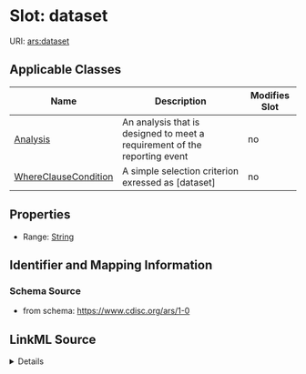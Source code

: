 # Slot: dataset

URI: [ars:dataset](https://www.cdisc.org/ars/1-0/dataset)



<!-- no inheritance hierarchy -->




## Applicable Classes

| Name | Description | Modifies Slot |
| --- | --- | --- |
[Analysis](Analysis.md) | An analysis that is designed to meet a requirement of the reporting event |  no  |
[WhereClauseCondition](WhereClauseCondition.md) | A simple selection criterion exressed as [dataset] |  no  |







## Properties

* Range: [String](String.md)





## Identifier and Mapping Information







### Schema Source


* from schema: https://www.cdisc.org/ars/1-0




## LinkML Source

<details>
```yaml
name: dataset
from_schema: https://www.cdisc.org/ars/1-0
rank: 1000
alias: dataset
domain_of:
- Analysis
- WhereClauseCondition
range: string

```
</details>
